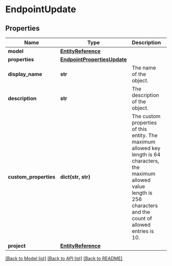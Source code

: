 # EndpointUpdate

## Properties
Name | Type | Description | Notes
------------ | ------------- | ------------- | -------------
**model** | [**EntityReference**](EntityReference.md) |  | [optional] 
**properties** | [**EndpointPropertiesUpdate**](EndpointPropertiesUpdate.md) |  | [optional] 
**display_name** | **str** | The name of the object. | [optional] 
**description** | **str** | The description of the object. | [optional] 
**custom_properties** | **dict(str, str)** | The custom properties of this entity. The maximum allowed key length is 64 characters, the maximum  allowed value length is 256 characters and the count of allowed entries is 10. | [optional] 
**project** | [**EntityReference**](EntityReference.md) |  | [optional] 

[[Back to Model list]](../README.md#documentation-for-models) [[Back to API list]](../README.md#documentation-for-api-endpoints) [[Back to README]](../README.md)


